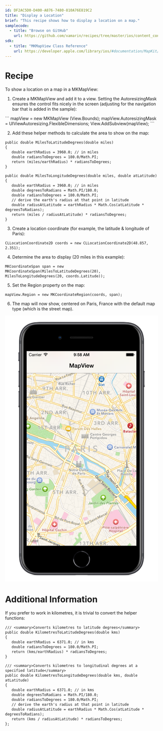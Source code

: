 ```yaml
---
id: DF2AC5D0-D400-A876-7480-810A76E819C2
title: "Display a Location"
brief: "This recipe shows how to display a location on a map."
samplecode:
  - title: "Browse on GitHub" 
    url: https://github.com/xamarin/recipes/tree/master/ios/content_controls/map_view/display_a_location
sdk:
  - title: "MKMapView Class Reference" 
    url: https://developer.apple.com/library/ios/#documentation/MapKit/Reference/MKMapView_Class/MKMapView/MKMapView.html
---
```


<a name="Recipe" class="injected"></a>


# Recipe

To show a location on a map in a <span class="s2">MKMapView</span>:

<ol start="1">
	<li>Create a <span class="s2">MKMapView</span> and add it to a view.
Setting the AutoresizingMask ensures the control fits nicely in the screen
(adjusting for the navigation bar that is added in the sample):</li>
</ol>
```
mapView = new MKMapView (View.Bounds);
mapView.AutoresizingMask = UIViewAutoresizing.FlexibleDimensions;
View.AddSubview(mapView);
```

<ol start="2">
	<li>Add these helper methods to calculate the area to show on the
map:</li>
</ol>


```
public double MilesToLatitudeDegrees(double miles)
{
   double earthRadius = 3960.0; // in miles
   double radiansToDegrees = 180.0/Math.PI;
   return (miles/earthRadius) * radiansToDegrees;
}
```

```
public double MilesToLongitudeDegrees(double miles, double atLatitude)
{
   double earthRadius = 3960.0; // in miles
   double degreesToRadians = Math.PI/180.0;
   double radiansToDegrees = 180.0/Math.PI;
   // derive the earth's radius at that point in latitude
   double radiusAtLatitude = earthRadius * Math.Cos(atLatitude * degreesToRadians);
   return (miles / radiusAtLatitude) * radiansToDegrees;
}
```

<ol start="3">
	<li>Create a location coordinate (for example, the latitude &amp;
longitude of Paris):</li>
</ol>

```
CLLocationCoordinate2D coords = new CLLocationCoordinate2D(48.857, 2.351);
```

<ol start="4">
	<li>Determine the area to display (20 miles in this example):</li>
</ol>

```
MKCoordinateSpan span = new MKCoordinateSpan(MilesToLatitudeDegrees(20), MilesToLongitudeDegrees(20, coords.Latitude));
```

<ol start="5">
	<li>Set the <span class="s2">Region</span> property on the map:</li>
</ol>

```
mapView.Region = new MKCoordinateRegion(coords, span);
```

<ol start="6">
	<li>The map will now show, centered on Paris, France with the default map
type (which is the street map).</li>
</ol>

 ![](Images/MapView1.png)

 <a name="Additional_Information" class="injected"></a>


# Additional Information

If you prefer to work in kilometres, it is trivial to convert the helper
functions:

```
/// <summary>Converts kilometres to latitude degrees</summary>
public double KilometresToLatitudeDegrees(double kms)
{
   double earthRadius = 6371.0; // in kms
   double radiansToDegrees = 180.0/Math.PI;
   return (kms/earthRadius) * radiansToDegrees;
}
```

```
/// <summary>Converts kilometres to longitudinal degrees at a specified latitude</summary>
public double KilometresToLongitudeDegrees(double kms, double atLatitude)
{
   double earthRadius = 6371.0; // in kms
   double degreesToRadians = Math.PI/180.0;
   double radiansToDegrees = 180.0/Math.PI;
   // derive the earth's radius at that point in latitude
   double radiusAtLatitude = earthRadius * Math.Cos(atLatitude * degreesToRadians);
   return (kms / radiusAtLatitude) * radiansToDegrees;
};
```

